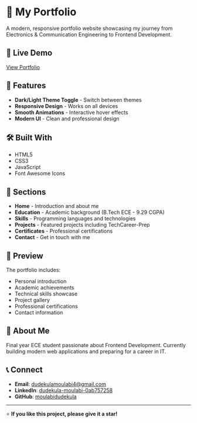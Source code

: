 # 💼 My Portfolio

A modern, responsive portfolio website showcasing my journey from Electronics & Communication Engineering to Frontend Development.

## 🚀 Live Demo

[View Portfolio](https://moulabidudekula.github.io/portfolio/)


## 🌟 Features

- **Dark/Light Theme Toggle** - Switch between themes
- **Responsive Design** - Works on all devices
- **Smooth Animations** - Interactive hover effects
- **Modern UI** - Clean and professional design

## 🛠️ Built With

- HTML5
- CSS3
- JavaScript
- Font Awesome Icons

## 📂 Sections

- **Home** - Introduction and about me
- **Education** - Academic background (B.Tech ECE - 9.29 CGPA)
- **Skills** - Programming languages and technologies
- **Projects** - Featured projects including TechCareer-Prep
- **Certificates** - Professional certifications
- **Contact** - Get in touch with me


## 📱 Preview

The portfolio includes:
- Personal introduction
- Academic achievements
- Technical skills showcase
- Project gallery
- Professional certifications
- Contact information

## 🎯 About Me

Final year ECE student passionate about Frontend Development. Currently building modern web applications and preparing for a career in IT.

## 📞 Connect

- **Email**: dudekulamoulabi4@gmail.com
- **LinkedIn**: [dudekula-moulabi-0ab757258](https://linkedin.com/in/dudekula-moulabi-0ab757258)
- **GitHub**: [moulabidudekula](https://github.com/moulabidudekula)

---

⭐ **If you like this project, please give it a star!**
